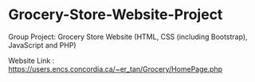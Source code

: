 # Grocery-Store-Website-Project
Group Project: Grocery Store Website (HTML, CSS (including Bootstrap), JavaScript and PHP)

Website Link : https://users.encs.concordia.ca/~er_tan/Grocery/HomePage.php
